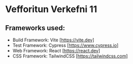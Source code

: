 # Vefforitun Verkefni 11

## Frameworks used:

- Build Framework: Vite [https://vite.dev]
- Test Framework: Cypress [https://www.cypress.io]
- Web Framework: React [https://react.dev]
- CSS Framework: TailwindCSS [https://tailwindcss.com]


